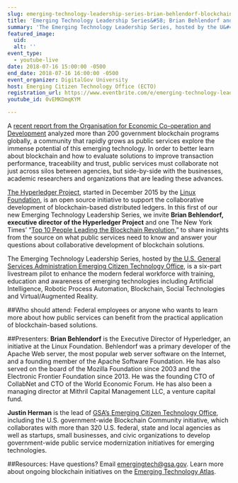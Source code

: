 ```yaml
---
slug: emerging-technology-leadership-series-brian-behlendorf-blockchain
title: 'Emerging Technology Leadership Series&#58; Brian Behlendorf and Blockchain'
summary: 'The Emerging Technology Leadership Series, hosted by the U&#46;S&#46; General Services Administration Emerging Citizen Technology Office, is a six-part livestream pilot to enhance the modern federal workforce with training, education and awareness of emerging technologies including Artificial Intelligence, Robotic Process Automation, Blockchain, Social Technologies and Virtual&#x2F;Augmented Reality&#46; '
featured_image: 
  uid: 
  alt: ''
event_type: 
  - youtube-live
date: 2018-07-16 15:00:00 -0500
end_date: 2018-07-16 16:00:00 -0500
event_organizer: DigitalGov University
host: Emerging Citizen Technology Office (ECTO) 
registration_url: https://www.eventbrite.com/e/emerging-technology-leadership-series-brian-behlendorf-and-blockchain-registration-47996835828
youtube_id: 0vEMKDmqKYM

---
```


A [recent report from the Organisation for Economic Co-operation and Development](https://oecd-opsi.org/new-opsi-guide-to-blockchain-in-the-public-sector/) analyzed more than 200 government blockchain programs globally, a community that rapidly grows as public services explore the immense potential of this emerging technology. In order to better learn about blockchain and how to evaluate solutions to improve transaction performance, traceability and trust, public services must collaborate not just across silos between agencies, but side-by-side with the businesses, academic researchers and organizations that are leading these advances.

[The Hyperledger Project](https://www.hyperledger.org/), started in December 2015 by the [Linux Foundation](https://www.linuxfoundation.org/), is an open source initiative to support the collaborative development of blockchain-based distributed ledgers. In this first of our new Emerging Technology Leadership Series, we invite **Brian Behlendorf, executive director of the Hyperledger Project** and one The New York Times’ “[Top 10 People Leading the Blockchain Revolution](https://www.nytimes.com/2018/06/27/business/dealbook/blockchain-stars.html),” to share insights from the source on what public services need to know and answer your questions about collaborative development of blockchain solutions.

The Emerging Technology Leadership Series, hosted by [the U.S. General Services Administration Emerging Citizen Technology Office](https://emerging.digital.gov/), is a six-part livestream pilot to enhance the modern federal workforce with training, education and awareness of emerging technologies including Artificial Intelligence, Robotic Process Automation, Blockchain, Social Technologies and Virtual/Augmented Reality. 

##Who should attend:
Federal employees or anyone who wants to learn more about how public services can benefit from the practical application of blockchain-based solutions. 

##Presenters:
**Brian Behlendorf** is the Executive Director of Hyperledger, an initiative at the Linux Foundation. Behlendorf was a primary developer of the Apache Web server, the most popular web server software on the Internet, and a founding member of the Apache Software Foundation. He has also served on the board of the Mozilla Foundation since 2003 and the Electronic Frontier Foundation since 2013. He was the founding CTO of CollabNet and CTO of the World Economic Forum. He has also been a managing director at Mithril Capital Management LLC, a venture capital fund.

**Justin Herman** is the lead of [GSA’s Emerging Citizen Technology Office](https://emerging.digital.gov/), including the U.S. government-wide Blockchain Community initiative, which collaborates with more than 320 U.S. federal, state and local agencies as well as startups, small businesses, and civic organizations to develop government-wide public service modernization initiatives for emerging technologies.

##Resources:
Have questions? Email [emergingtech@gsa.gov](mailto:emergingtech@gsa.gov).
Learn more about ongoing blockchain initiatives on the [Emerging Technology Atlas](https://emerging.digital.gov/).
